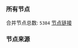 ### 所有节点
合并节点总数: `5384`
[节点链接](https://github.com/rzhy1/33/raw/master/sub/sub_merge_base64.txt)

### 节点来源
